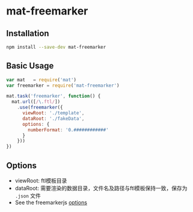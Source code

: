 # mat-freemarker

## Installation

```sh
npm install --save-dev mat-freemarker
```

## Basic Usage

```javascript
var mat   = require('mat')
var freemarker = require('mat-freemarker')

mat.task('freemarker', function() {
  mat.url([/\.ftl/])
    .use(freemarker({
      viewRoot: './template',
      dataRoot: './fakeData',
      options: {
        numberFormat: '0.############'
      }
    }))
})
```
## Options
  
  * viewRoot: ftl模板目录
  * dataRoot: 需要渲染的数据目录，文件名及路径与ftl模板保持一致，保存为 `.json` 文件
  * See the freemarkerjs [options](https://github.com/ijse/freemarker.js#configurations)
